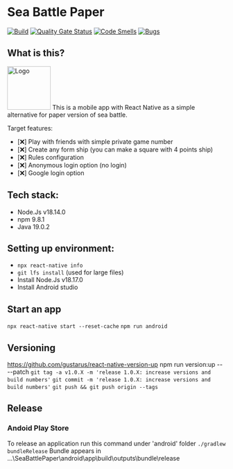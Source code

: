 # Sea Battle Paper

[![Build](https://github.com/valentk777/SeaBattlePaper/actions/workflows/main.yml/badge.svg?branch=main)](https://github.com/valentk777/SeaBattlePaper/actions/workflows/main.yml)
[![Quality Gate Status](https://sonarcloud.io/api/project_badges/measure?project=valentk777_SeaBattlePaper&metric=alert_status)](https://sonarcloud.io/summary/new_code?id=valentk777_SeaBattlePaper)
[![Code Smells](https://sonarcloud.io/api/project_badges/measure?project=valentk777_SeaBattlePaper&metric=code_smells)](https://sonarcloud.io/summary/new_code?id=valentk777_SeaBattlePaper)
[![Bugs](https://sonarcloud.io/api/project_badges/measure?project=valentk777_SeaBattlePaper&metric=bugs)](https://sonarcloud.io/summary/new_code?id=valentk777_SeaBattlePaper)

<!-- 
<a href='https://play.google.com/store/apps/details?id=com.baitupasaulis.SeaBattlePaper&pcampaignid=pcampaignidMKT-Other-global-all-co-prtnr-py-PartBadge-Mar2515-1'>
  <img alt='Get it on Google Play' src='https://github.com/valentk777/SeaBattlePaper/blob/a13b767cb0c3e90c112971bf98efb2ea90462474/Design/Screenshots%20-%20v2/feature%20graphic.jpg'/>
</a>
-->

## What is this?
<div align="left">
  <img alt='Logo' src='https://github.com/valentk777/SeaBattlePaper/blob/f0a422086034b20f818d739c66996d083c1cdf73/Design/Icon%20v1/Icon-v1.png' height="100"  />
This is a mobile app with React Native as a simple alternative for paper version of sea battle. 

Target features:
- [❌] Play with friends with simple private game number
- [❌] Create any form ship (you can make a square with 4 points ship)
- [❌] Rules configuration
- [❌] Anonymous login option (no login)
- [❌] Google login option

</div> 

<!-- ## Screenshots -->

<!-- <div align="center">
  <img alt='screen' src='https://github.com/valentk777/SeaBattlePaper/blob/a13b767cb0c3e90c112971bf98efb2ea90462474/Design/Screenshots%20-%20v2/Screenshot_1696347994.png' height="400" />
  <img alt='screen' src='https://github.com/valentk777/SeaBattlePaper/blob/a13b767cb0c3e90c112971bf98efb2ea90462474/Design/Screenshots%20-%20v2/Screenshot_1696347478.png' height="400" />
  <img alt='screen' src='https://github.com/valentk777/SeaBattlePaper/blob/a13b767cb0c3e90c112971bf98efb2ea90462474/Design/Screenshots%20-%20v2/Screenshot_1696347449.png' height="400" />
  <img alt='screen' src='https://github.com/valentk777/SeaBattlePaper/blob/a13b767cb0c3e90c112971bf98efb2ea90462474/Design/Screenshots%20-%20v2/Screenshot_1696347622.png' height="400" />
  <img alt='screen' src='https://github.com/valentk777/SeaBattlePaper/blob/a13b767cb0c3e90c112971bf98efb2ea90462474/Design/Screenshots%20-%20v2/Screenshot_1696347280.png' height="400" />
</div> -->

## Tech stack:

- Node.Js v18.14.0
- npm 9.8.1
- Java 19.0.2

## Setting up environment:
- `npx react-native info`
- `git lfs install` (used for large files)
- Install Node.Js v18.17.0
- Install Android studio

## Start an app

`npx react-native start --reset-cache`
`npm run android`

## Versioning
https://github.com/gustarus/react-native-version-up
npm run version:up -- --patch
`git tag -a v1.0.X -m 'release 1.0.X: increase versions and build numbers'`
`git commit -m 'release 1.0.X: increase versions and build numbers'`
`git push && git push origin --tags`
<!-- `npm install -g react-native-version`
change version in packages.json. then run command
`react-native-version --never-amend` 

# json to base64 in git bash
cat google-services.json | base64

Icons:
https://www.svgrepo.com/
https://developers.facebook.com/apps/1681157749072450/dashboard/
-->

## Release

### Andoid Play Store
To release an application run this command under 'android' folder
`./gradlew bundleRelease`
Bundle appears in ...\SeaBattlePaper\android\app\build\outputs\bundle\release
<!-- https://play.google.com/console/u/0/developers/6969098457648081136/app-list -->

<!-- 
## Notes:
to link new fonts: `npx react-native-asset`
icon colections: https://www.svgrepo.com/collections/

  -->

<!--
Useful videos
Release to Google Play Store
https://www.youtube.com/watch?v=A3--3Ozxz6o
https://www.youtube.com/watch?v=oBWBDaqNuws&t=416s


# CMD
keytool -genkey -v -keystore my-upload-key.keystore -alias seabattlepaper -keyalg RSA -keysize 2048 -validity 10000
ANDROID_SIGNING_ALIAS - alias when creating keystore
ANDROID_SIGNING_KEY_PASSWORD - your password

# open GIT CMD and run command
openssl base64 < my-upload-key.keystore  | tr -d '\n' | tee my-upload-key.keystore.base64.txt
remove new lines at the end of txt files and you will have this value
ANDROID_SIGNING_KEY_BASE64 - generated file to base64

ANDROID_SIGNING_STORE_PASSWORD - 
GOOGLE_SERVICES_JSON - Base64 excoded google-service.json with project_info and client sections.
SERVICE_ACCOUNT_JSON - service accound from google console where private_key and client_email is listed. Set as PLAIN TEXT
SONAR_CLOUD_TOKEN - Generated token in sonar cloud. it is NOT project key
-->